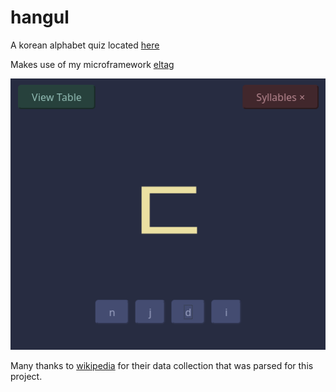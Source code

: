 # hangul
A korean alphabet quiz located [here](https://sedlar.me/korean/hangul)

Makes use of my microframework [eltag](https://github.com/TSedlar/eltag)

![](static/hangul.png)

Many thanks to [wikipedia](https://en.wikipedia.org/wiki/Hangul) for their data collection that was parsed for this project.
